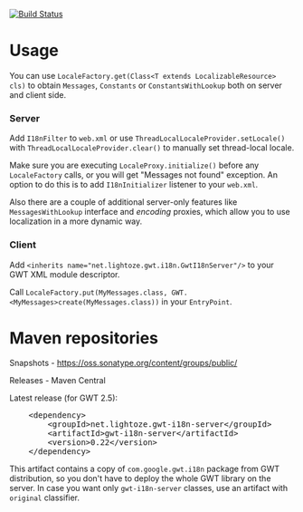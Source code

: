 [![Build Status](https://travis-ci.org/lightoze/gwt-i18n-server.svg)](https://travis-ci.org/lightoze/gwt-i18n-server)

# Usage
You can use `LocaleFactory.get(Class<T extends LocalizableResource> cls)` to obtain `Messages`, `Constants` or `ConstantsWithLookup` both on server and client side.

### Server
Add `I18nFilter` to `web.xml` or use `ThreadLocalLocaleProvider.setLocale()` with `ThreadLocalLocaleProvider.clear()` to manually set thread-local locale.

Make sure you are executing `LocaleProxy.initialize()` before any `LocaleFactory` calls, or you will get "Messages not found" exception. An option to do this is to add `I18nInitializer` listener to your `web.xml`.

Also there are a couple of additional server-only features like `MessagesWithLookup` interface and *encoding* proxies, which allow you to use localization in a more dynamic way.

### Client
Add `<inherits name="net.lightoze.gwt.i18n.GwtI18nServer"/>` to your GWT XML module descriptor.

Call `LocaleFactory.put(MyMessages.class, GWT.<MyMessages>create(MyMessages.class))` in your `EntryPoint`.

# Maven repositories
Snapshots - <https://oss.sonatype.org/content/groups/public/>

Releases - Maven Central

Latest release (for GWT 2.5):
<pre>
    &lt;dependency&gt;
        &lt;groupId&gt;net.lightoze.gwt-i18n-server&lt;/groupId&gt;
        &lt;artifactId&gt;gwt-i18n-server&lt;/artifactId&gt;
        &lt;version&gt;0.22&lt;/version&gt;
    &lt;/dependency&gt;
</pre>

This artifact contains a copy of `com.google.gwt.i18n` package from GWT distribution, so you don't have to deploy the whole GWT library on the server.
In case you want only `gwt-i18n-server` classes, use an artifact with `original` classifier.
